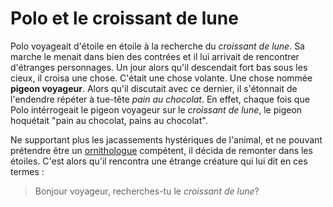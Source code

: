 Polo et le croissant de lune
==
Polo voyageait d'étoile en étoile à la recherche du *croissant de lune*. Sa marche le menait dans bien des contrées et
il lui arrivait de rencontrer d'étranges personnages. Un jour alors qu'il descendait fort bas sous les cieux, il croisa une chose. C'était une chose volante. 
Une chose nommée **pigeon voyageur**. Alors qu'il discutait avec ce dernier, il s'étonnait de l'endendre répéter à tue-tête *pain au chocolat*. 
En effet, chaque fois que Polo intérrogeait le pigeon voyageur sur le *croissant de lune*, le pigeon hoquétait "pain au chocolat, pains au chocolat".

Ne supportant plus les jacassements hystériques de l'animal, et ne pouvant prétendre être un [ornithologue](https://imgur.com/PdCu4qm) compétent, il décida de remonter dans les étoiles.
C'est alors qu'il rencontra une étrange créature qui lui dit en ces termes :

> Bonjour voyageur, recherches-tu le *croissant de lune*?

